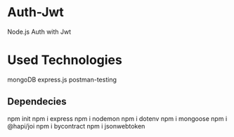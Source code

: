 # Auth-Jwt
   Node.js Auth with Jwt
  
# Used Technologies

   mongoDB
   express.js
   postman-testing
## Dependecies
 
   npm init
   npm i express
   npm i nodemon
   npm i dotenv
   npm i mongoose
   npm i @hapi/joi
   npm i bycontract
   npm i jsonwebtoken
